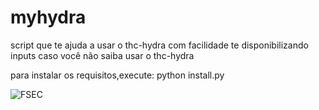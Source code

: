 # myhydra
script que te ajuda a usar o thc-hydra com facilidade te disponibilizando inputs caso você não saiba usar o thc-hydra

para instalar os requisitos,execute:
python install.py

![FSEC](https://github.com/Jeanpseven/myhydra/art.png)

